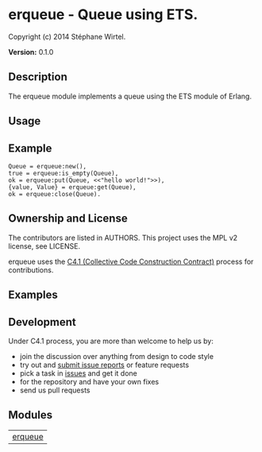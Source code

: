 

# erqueue - Queue using ETS. #

Copyright (c) 2014 Stéphane Wirtel.

__Version:__ 0.1.0

## Description

The erqueue module implements a queue using the ETS module of Erlang.

## Usage

## Example

```
Queue = erqueue:new(),
true = erqueue:is_empty(Queue),
ok = erqueue:put(Queue, <<"hello world!">>),
{value, Value} = erqueue:get(Queue),
ok = erqueue:close(Queue).
```

## Ownership and License
The contributors are listed in AUTHORS. This project uses the MPL v2 license,
see LICENSE.

erqueue uses the 
[C4.1 (Collective Code Construction Contract)](http://rfc.zeromq.org/spec:22)
process for contributions.

## Examples

## Development

Under C4.1 process, you are more than welcome to help us by:
* join the discussion over anything from design to code style
* try out and [submit issue reports](https://github.com/matrixise/erqueue/issues/new) or feature requests
* pick a task in [issues](https://github.com/matrixise/erqueue) and get it done
* for the repository and have your own fixes
* send us pull requests


## Modules ##


<table width="100%" border="0" summary="list of modules">
<tr><td><a href="http://github.com/matrixise/erqueue/blob/master/doc/erqueue.md" class="module">erqueue</a></td></tr></table>

